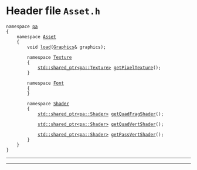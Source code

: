 # Header file `Asset.h`<a id="Asset.h"></a>

<pre><code class="language-cpp">namespace <a href='doc_Rect.md#Rect.h'>pa</a>
{
    namespace <a href='doc_Asset.md#Asset.h'>Asset</a>
    {
        void <a href='doc_Asset.md#Asset.h'>load</a>(<a href='doc_Graphics.md#Graphics.h'>Graphics</a>&amp; graphics);
        
        namespace <a href='doc_Asset.md#Asset.h'>Texture</a>
        {
            <a href='http://en.cppreference.com/mwiki/index.php?title=Special%3ASearch&search=std::shared_ptr%3cpa::Texture%3e'>std::shared_ptr&lt;pa::Texture&gt;</a> <a href='doc_Asset.md#Asset.h'>getPixelTexture</a>();
        }
        
        namespace <a href='doc_Asset.md#Asset.h'>Font</a>
        {
        }
        
        namespace <a href='doc_Asset.md#Asset.h'>Shader</a>
        {
            <a href='http://en.cppreference.com/mwiki/index.php?title=Special%3ASearch&search=std::shared_ptr%3cpa::Shader%3e'>std::shared_ptr&lt;pa::Shader&gt;</a> <a href='doc_Asset.md#Asset.h'>getQuadFragShader</a>();
            
            <a href='http://en.cppreference.com/mwiki/index.php?title=Special%3ASearch&search=std::shared_ptr%3cpa::Shader%3e'>std::shared_ptr&lt;pa::Shader&gt;</a> <a href='doc_Asset.md#Asset.h'>getQuadVertShader</a>();
            
            <a href='http://en.cppreference.com/mwiki/index.php?title=Special%3ASearch&search=std::shared_ptr%3cpa::Shader%3e'>std::shared_ptr&lt;pa::Shader&gt;</a> <a href='doc_Asset.md#Asset.h'>getPassVertShader</a>();
        }
    }
}</code></pre>

-----

-----
